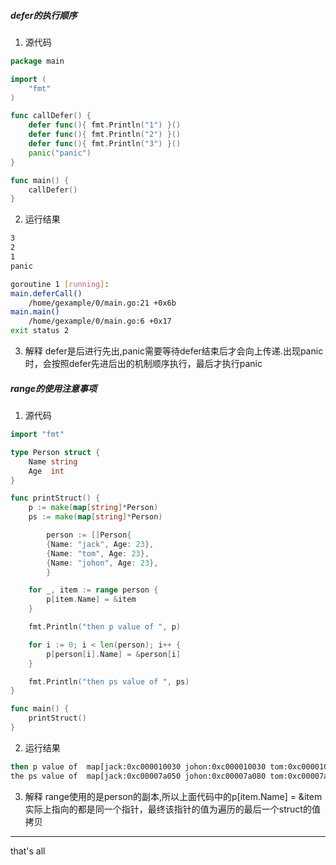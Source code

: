 ##### defer的执行顺序
1. 源代码
```go
package main

import (
	"fmt"
)

func callDefer() {
	defer func(){ fmt.Println("1") }()
	defer func(){ fmt.Println("2") }()
	defer func(){ fmt.Println("3") }()
	panic("panic")
}

func main() {
	callDefer()
}
```

2. 运行结果
```bash
3
2
1
panic

goroutine 1 [running]:
main.deferCall()
	/home/gexample/0/main.go:21 +0x6b
main.main()
	/home/gexample/0/main.go:6 +0x17
exit status 2
```

3. 解释
defer是后进行先出,panic需要等待defer结束后才会向上传递.出现panic时，会按照defer先进后出的机制顺序执行，最后才执行panic


##### range的使用注意事项
1. 源代码
```go
import "fmt"

type Person struct {
	Name string
	Age  int
}

func printStruct() {
	p := make(map[string]*Person)
	ps := make(map[string]*Person)

        person := []Person{
		{Name: "jack", Age: 23},
		{Name: "tom", Age: 23},
		{Name: "johon", Age: 23},
        }

	for _, item := range person {
		p[item.Name] = &item
	}

	fmt.Println("then p value of ", p)

	for i := 0; i < len(person); i++ {
		p[person[i].Name] = &person[i]
	}

	fmt.Println("then ps value of ", ps)
}

func main() {
	printStruct()
}
```

2. 运行结果
```bash
then p value of  map[jack:0xc000010030 johon:0xc000010030 tom:0xc000010030]
the ps value of  map[jack:0xc00007a050 johon:0xc00007a080 tom:0xc00007a068]
```

3. 解释
range使用的是person的副本,所以上面代码中的p[item.Name] = &item实际上指向的都是同一个指针，最终该指针的值为遍历的最后一个struct的值拷贝


---
that's all
